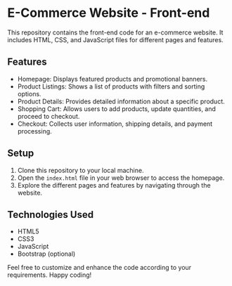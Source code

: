 # E-Commerce Website - Front-end

This repository contains the front-end code for an e-commerce website. It includes HTML, CSS, and JavaScript files for different pages and features.

## Features

- Homepage: Displays featured products and promotional banners.
- Product Listings: Shows a list of products with filters and sorting options.
- Product Details: Provides detailed information about a specific product.
- Shopping Cart: Allows users to add products, update quantities, and proceed to checkout.
- Checkout: Collects user information, shipping details, and payment processing.

## Setup

1. Clone this repository to your local machine.
2. Open the `index.html` file in your web browser to access the homepage.
3. Explore the different pages and features by navigating through the website.

## Technologies Used

- HTML5
- CSS3
- JavaScript
- Bootstrap (optional)

Feel free to customize and enhance the code according to your requirements. Happy coding!